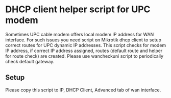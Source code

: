 # DHCP client helper script for UPC modem 
Sometimes UPC cable modem offers local modem IP address for WAN interface. For such issues you need script on Mikrotik dhcp client to setup correct routes for UPC dynamic IP addresses.
This script checks for modem IP address, if correct IP address assigned, routes (default route and helper for route check) are created.
Please use wancheckuni script to periodically check default gateway.

## Setup
Please copy this script to IP, DHCP Client, Advanced tab of wan interface.
